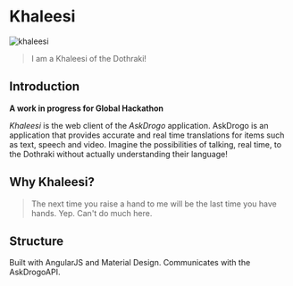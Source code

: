 # Khaleesi

![khaleesi](http://s3.amazonaws.com/images.hitfix.com/assets/2402/dragon.png)

> I am a Khaleesi of the Dothraki!

## Introduction

**A work in progress for Global Hackathon**

*Khaleesi* is the web client of the *AskDrogo* application. AskDrogo is an application that provides accurate and real time translations for items such as text, speech and video. Imagine the possibilities of talking, real time, to the Dothraki without actually understanding their language!

## Why Khaleesi?

> The next time you raise a hand to me will be the last time you have hands.
Yep. Can't do much here.

## Structure

Built with AngularJS and Material Design. Communicates with the AskDrogoAPI.
